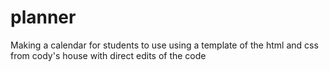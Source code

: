 # planner
Making a calendar for students to use
using a template of the html and css from cody's house with direct edits of the code
